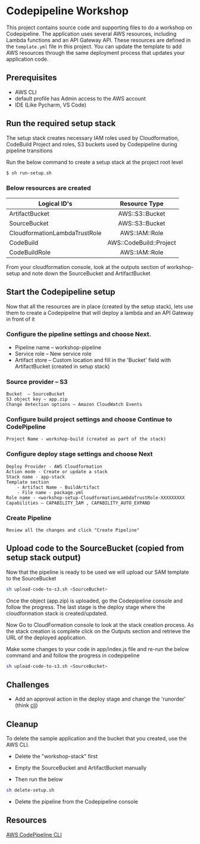 # Codepipeline Workshop

This project contains source code and supporting files to do a workshop on Codepipeline.
The application uses several AWS resources, including Lambda functions and an API Gateway API. These resources are defined in the `template.yml` file in this project. You can update the template to add AWS resources through the same deployment process that updates your application code.


## Prerequisites

* AWS CLI
* default profile has Admin access to the AWS account
* IDE (Like Pycharm, VS Code)

## Run the required setup stack

The setup stack creates necessary IAM roles used by Cloudformation, CodeBuild Project and roles, S3 buckets used by Codepipeline during pipeline transitions

Run the below command to create a setup stack at the project root level
```bash
$ sh run-setup.sh
```

### Below resources are created
| Logical ID's        | Resource Type           |
| ------------- |:-------------:|
| ArtifactBucket      | AWS::S3::Bucket | 
| SourceBucket      | AWS::S3::Bucket | 
| CloudformationLambdaTrustRole      | AWS::IAM::Role      |
| CodeBuild | AWS::CodeBuild::Project      |
| CodeBuildRole | AWS::IAM::Role      |


From your cloudformation console, look at the outputs section of workshop-setup and note down the 
SourceBucket and ArtifactBucket

## Start the Codepipeline setup

Now that all the resources are in place (created by the setup stack), lets use them to create a Codepipeline that will deploy a lambda and an API Gateway in front of it


### Configure the pipeline settings and choose Next.

* Pipeline name – workshop-pipeline
* Service role – New service role
* Artifact store – Custom location and fill in the 'Bucket' field with ArtifactBucket (created in setup stack)

### Source provider – S3
```
Bucket  – SourceBucket
S3 object key – app.zip
Change detection options – Amazon CloudWatch Events
```

### Configure build project settings and choose Continue to CodePipeline
```
Project Name - workshop-build (created as part of the stack)
```
### Configure deploy stage settings and choose Next
```
Deploy Provider - AWS Cloudformation
Action mode - Create or update a stack
Stack name - app-stack
Template section 
    - Artifact Name - BuildArtifact
    - File name - package.yml
Role name - <workshop-setup-CloudformationLambdaTrustRole-XXXXXXXXX
Capabilities – CAPABILITY_IAM , CAPABILITY_AUTO_EXPAND
```
### Create Pipeline
```
Review all the changes and click "Create Pipeline"
```



## Upload code to the SourceBucket (copied from setup stack output)

Now that the pipeline is ready to be used we will upload our SAM template to the SourceBucket
```bash
sh upload-code-to-s3.sh <SourceBucket>
```

Once the object (app.zip) is uploaded, go the Codepipeline console and follow the 
progress. The last stage is the deploy stage where the cloudformation stack is created/updated.


Now Go to CloudFormation console to look at the stack creation process. As the stack creation is complete
click on the Outputs section and retrieve the URL of the deployed application.

Make some changes to your code in app/index.js file and re-run the below command and and follow the progress in codepipeline 
```bash
sh upload-code-to-s3.sh <SourceBucket>
```


## Challenges

* Add an approval action in the deploy stage and change the 'runorder' (think [cli](https://docs.aws.amazon.com/cli/latest/reference/codepipeline/update-pipeline.html))

## Cleanup

To delete the sample application and the bucket that you created, use the AWS CLI.

* Delete the "workshop-stack" first 
* Empty the SourceBucket and ArtifactBucket manually

* Then run the below
```bash
sh delete-setup.sh
```

* Delete the pipeline from the Codepipeline console

## Resources

[AWS CodePipeline CLI](https://docs.aws.amazon.com/cli/latest/reference/codepipeline/index.html)